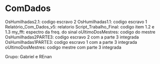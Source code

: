 # ComDados

OsHumilhadas2.1: codigo escravo 2
OsHumilhadas1.1: codigo escravo 1
Relatório_Com_Dados_v5: relatorio
Script_Trabalho_Final: codigo item 1.2 e 1.3
my_fft: espectro da freq. do sinal
oUltimoDosMestres: codigo do mestre
OsHumilhadas2PARTE3: codigo escravo 2 com a parte 3 integrada
OsHumilhadas1PARTE3: codigo escravo 1 com a parte 3 integrada
oUltimoDosMestres: codigo mestre com parte 3 integrada

Grupo: Gabriel e REnan
